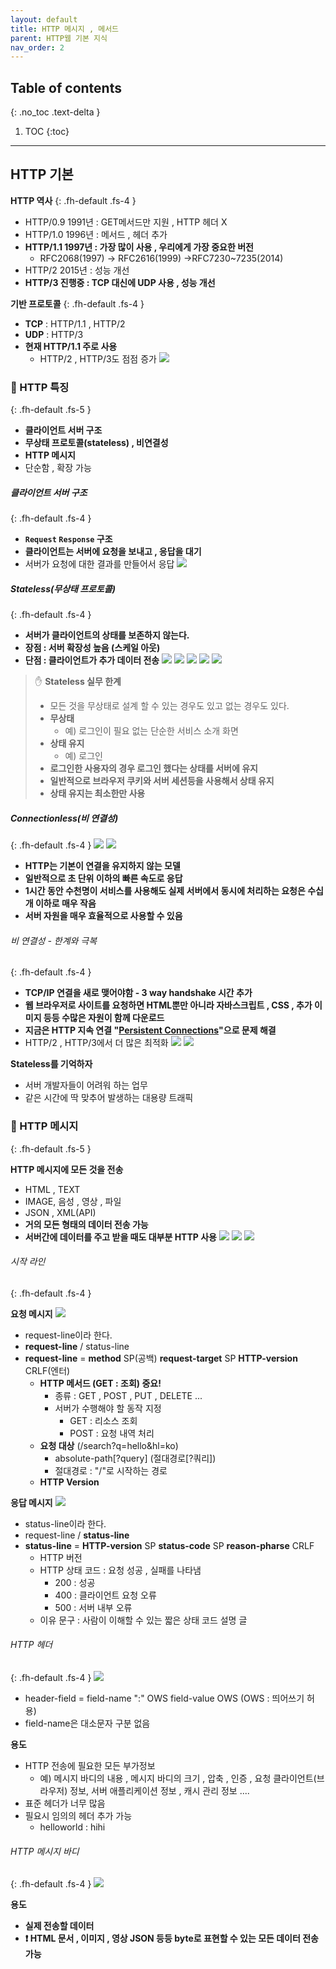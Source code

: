```yaml
---
layout: default
title: HTTP 메시지 , 메서드
parent: HTTP웹 기본 지식
nav_order: 2
---
```

## Table of contents
{: .no_toc .text-delta }

1. TOC
{:toc}
---

## **HTTP 기본**

**HTTP 역사**
{: .fh-default .fs-4 }

- HTTP/0.9 1991년 : GET메서드만 지원 , HTTP 헤더 X
- HTTP/1.0 1996년 : 메서드 , 헤더 추가
- **HTTP/1.1 1997년 : 가장 많이 사용 , 우리에게 가장 중요한 버전**
  - RFC2068(1997) → RFC2616(1999) →RFC7230~7235(2014)
- HTTP/2 2015년 : 성능 개선
- **HTTP/3 진행중 : TCP 대신에 UDP 사용 , 성능 개선**

**기반 프로토콜**
{: .fh-default .fs-4 }

- **TCP** : HTTP/1.1 , HTTP/2
- **UDP** : HTTP/3
- **현재 HTTP/1.1 주로 사용**
  - HTTP/2 , HTTP/3도 점점 증가
![](../../assets/images/network/internet-network/24.png)

### 📌 HTTP 특징
{: .fh-default .fs-5 }

- **클라이언트 서버 구조**
- **무상태 프로토콜(stateless) , 비연결성**
- **HTTP 메시지**
- 단순함 , 확장 가능

##### 클라이언트 서버 구조
{: .fh-default .fs-4 }
- **`Request` `Response` 구조**
- **클라이언트는 서버에 요청을 보내고 , 응답을 대기**
- 서버가 요청에 대한 결과를 만들어서 응답
![](../../assets/images/network/internet-network/25.png)

##### Stateless(무상태 프로토콜)
{: .fh-default .fs-4 }
- **서버가 클라이언트의 상태를 보존하지 않는다.**
- **장점 : 서버 확장성 높음 (스케일 아웃)**
- **단점 : 클라이언트가 추가 데이터 전송**
![](../../assets/images/network/internet-network/26.png)
![](../../assets/images/network/internet-network/27.png)
![](../../assets/images/network/internet-network/28.png)
![](../../assets/images/network/internet-network/29.png)
![](../../assets/images/network/internet-network/30.png)

> ✋ **Stateless 실무 한계**
> - 모든 것을 무상태로 설계 할 수 있는 경우도 있고 없는 경우도 있다.
> - **무상태**
>   - 예) 로그인이 필요 없는 단순한 서비스 소개 화면
> - **상태 유지**
>   - 예) 로그인
> - **로그인한 사용자의 경우 로그인 했다는 상태를 서버에 유지**
> - **일반적으로 브라우저 쿠키와 서버 세션등을 사용해서 상태 유지**
> - **상태 유지는 최소한만 사용**


##### Connectionless(비 연결성)
{: .fh-default .fs-4 }
![](../../assets/images/network/internet-network/31.png)
![](../../assets/images/network/internet-network/32.png)
- **HTTP는 기본이 연결을 유지하지 않는 모델**
- **일반적으로 초 단위 이하의 빠른 속도로 응답**
- **1시간 동안 수천명이 서비스를 사용해도 실제 서버에서 동시에 처리하는 요청은 수십개 이하로 매우 작음**
- **서버 자원을 매우 효율적으로 사용할 수 있음**

###### 비 연결성 - 한계와 극복
{: .fh-default .fs-4 }
- **TCP/IP 연결을 새로 맺어야함 - 3 way handshake 시간 추가**
- **웹 브라우저로 사이트를 요청하면 HTML뿐만 아니라 자바스크립트 , CSS , 추가 이미지 등등 수많은 자원이 함께 다운로드**
- **지금은 HTTP 지속 연결 "[Persistent Connections](https://brunch.co.kr/@sangjinkang/4)"으로 문제 해결**
- HTTP/2 , HTTP/3에서 더 많은 최적화
![](../../assets/images/network/internet-network/33.png)
![](../../assets/images/network/internet-network/34.png)

**Stateless를 기억하자**
- 서버 개발자들이 어려워 하는 업무
- 같은 시간에 딱 맞추어 발생하는 대용량 트래픽

### 📌 HTTP 메시지
{: .fh-default .fs-5 }

**HTTP 메시지에 모든 것을 전송**
- HTML , TEXT
- IMAGE, 음성 , 영상 , 파일
- JSON , XML(API)
- **거의 모든 형태의 데이터 전송 가능**
- **서버간에 데이터를 주고 받을 때도 대부분 HTTP 사용**
![](../../assets/images/network/internet-network/35.png)
![](../../assets/images/network/internet-network/36.png)
![](../../assets/images/network/internet-network/37.png)

###### 시작 라인
{: .fh-default .fs-4 }

**요청 메시지**
![](../../assets/images/network/internet-network/38.png)
- request-line이라 한다.
- **request-line** / status-line
- **request-line** = **method** SP(공백) **request-target** SP **HTTP-version** CRLF(엔터)
  - **HTTP 메서드 (GET : 조회) 중요!**
    - 종류 : GET , POST , PUT , DELETE ...
    - 서버가 수행해야 할 동작 지정
      - GET :  리소스 조회
      - POST : 요청 내역 처리
  - **요청 대상** (/search?q=hello&hl=ko)
    - absolute-path[?query]  (절대경로[?쿼리])
    - 절대경로 :  "/"로 시작하는 경로
  - **HTTP Version**

**응답 메시지**
![](../../assets/images/network/internet-network/39.png)
- status-line이라 한다.
- request-line / **status-line**
- **status-line** = **HTTP-version** SP **status-code** SP **reason-pharse** CRLF
  - HTTP 버전
  - HTTP 상태 코드 : 요청 성공 , 실패를 나타냄
    - 200 : 성공
    - 400 : 클라이언트 요청 오류
    - 500 : 서버 내부 오류
  - 이유 문구 : 사람이 이해할 수 있는 짧은 상태 코드 설명 글


###### HTTP 헤더
{: .fh-default .fs-4 }
![](../../assets/images/network/internet-network/40.png)
- header-field = field-name ":" OWS field-value OWS  (OWS : 띄어쓰기 허용)
- field-name은 대소문자 구분 없음

**용도**
- HTTP 전송에 필요한 모든 부가정보
  - 예) 메시지 바디의 내용 , 메시지 바디의 크기 , 압축 , 인증 , 요청 클라이언트(브라우저) 정보, 서버 애플리케이션 정보 , 캐시 관리 정보 ....
- 표준 헤더가 너무 많음
- 필요시 임의의 헤더 추가 가능
  - helloworld : hihi

###### HTTP 메시지 바디
{: .fh-default .fs-4 }
![](../../assets/images/network/internet-network/41.png)

**용도**
- **실제 전송할 데이터**
- **❗ HTML 문서 , 이미지 , 영상 JSON 등등 byte로 표현할 수 있는 모든 데이터 전송 가능**
